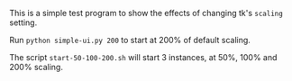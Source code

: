 This is a simple test program to show the effects of changing tk's `scaling`
setting.

Run `python simple-ui.py 200` to start at 200% of default scaling.

The script `start-50-100-200.sh` will start 3 instances, at 50%, 100% and 200%
scaling.
